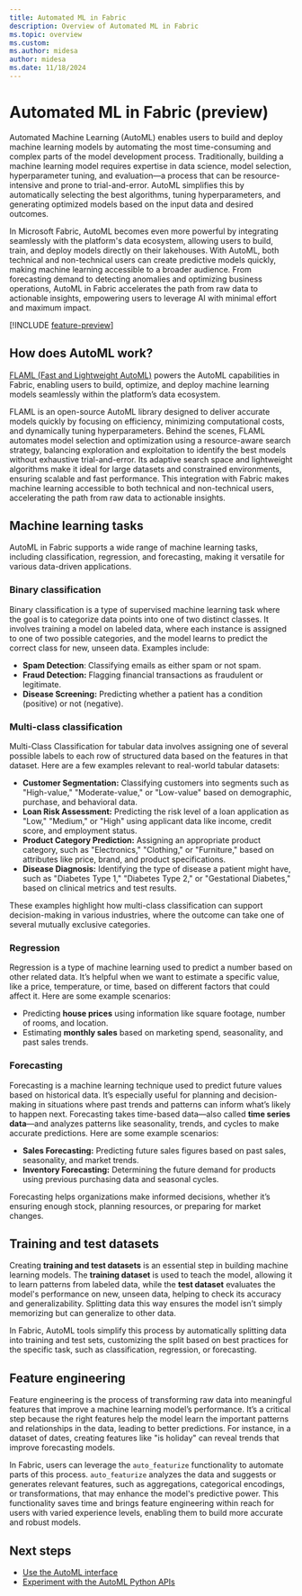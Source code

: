 ```yaml
---
title: Automated ML in Fabric
description: Overview of Automated ML in Fabric
ms.topic: overview
ms.custom:
ms.author: midesa
author: midesa
ms.date: 11/18/2024
---
```


# Automated ML in Fabric (preview)

Automated Machine Learning (AutoML) enables users to build and deploy machine learning models by automating the most time-consuming and complex parts of the model development process. Traditionally, building a machine learning model requires expertise in data science, model selection, hyperparameter tuning, and evaluation—a process that can be resource-intensive and prone to trial-and-error. AutoML simplifies this by automatically selecting the best algorithms, tuning hyperparameters, and generating optimized models based on the input data and desired outcomes.

In Microsoft Fabric, AutoML becomes even more powerful by integrating seamlessly with the platform's data ecosystem, allowing users to build, train, and deploy models directly on their lakehouses. With AutoML, both technical and non-technical users can create predictive models quickly, making machine learning accessible to a broader audience. From forecasting demand to detecting anomalies and optimizing business operations, AutoML in Fabric accelerates the path from raw data to actionable insights, empowering users to leverage AI with minimal effort and maximum impact.

[!INCLUDE [feature-preview](../includes/feature-preview-note.md)]

## How does AutoML work?

[FLAML (Fast and Lightweight AutoML)](https://microsoft.github.io/FLAML/docs/Use-Cases/Task-Oriented-AutoML) powers the AutoML capabilities in Fabric, enabling users to build, optimize, and deploy machine learning models seamlessly within the platform’s data ecosystem. 

FLAML is an open-source AutoML library designed to deliver accurate models quickly by focusing on efficiency, minimizing computational costs, and dynamically tuning hyperparameters. Behind the scenes, FLAML automates model selection and optimization using a resource-aware search strategy, balancing exploration and exploitation to identify the best models without exhaustive trial-and-error. Its adaptive search space and lightweight algorithms make it ideal for large datasets and constrained environments, ensuring scalable and fast performance. This integration with Fabric makes machine learning accessible to both technical and non-technical users, accelerating the path from raw data to actionable insights.

## Machine learning tasks

AutoML in Fabric supports a wide range of machine learning tasks, including classification, regression, and forecasting, making it versatile for various data-driven applications.

### Binary classification

Binary classification is a type of supervised machine learning task where the goal is to categorize data points into one of two distinct classes. It involves training a model on labeled data, where each instance is assigned to one of two possible categories, and the model learns to predict the correct class for new, unseen data. Examples include:

- **Spam Detection**: Classifying emails as either spam or not spam.
- **Fraud Detection:** Flagging financial transactions as fraudulent or legitimate.
- **Disease Screening:** Predicting whether a patient has a condition (positive) or not (negative).

### Multi-class classification

Multi-Class Classification for tabular data involves assigning one of several possible labels to each row of structured data based on the features in that dataset. Here are a few examples relevant to real-world tabular datasets:  

- **Customer Segmentation:** Classifying customers into segments such as "High-value," "Moderate-value," or "Low-value" based on demographic, purchase, and behavioral data.  
- **Loan Risk Assessment:** Predicting the risk level of a loan application as "Low," "Medium," or "High" using applicant data like income, credit score, and employment status.  
- **Product Category Prediction:** Assigning an appropriate product category, such as "Electronics," "Clothing," or "Furniture," based on attributes like price, brand, and product specifications.
- **Disease Diagnosis:** Identifying the type of disease a patient might have, such as "Diabetes Type 1," "Diabetes Type 2," or "Gestational Diabetes," based on clinical metrics and test results.

These examples highlight how multi-class classification can support decision-making in various industries, where the outcome can take one of several mutually exclusive categories.

### Regression

Regression is a type of machine learning used to predict a number based on other related data. It’s helpful when we want to estimate a specific value, like a price, temperature, or time, based on different factors that could affect it. Here are some example scenarios:

- Predicting **house prices** using information like square footage, number of rooms, and location.
- Estimating **monthly sales** based on marketing spend, seasonality, and past sales trends.

### Forecasting

Forecasting is a machine learning technique used to predict future values based on historical data. It’s especially useful for planning and decision-making in situations where past trends and patterns can inform what’s likely to happen next. Forecasting takes time-based data—also called **time series data**—and analyzes patterns like seasonality, trends, and cycles to make accurate predictions. Here are some example scenarios:

- **Sales Forecasting:** Predicting future sales figures based on past sales, seasonality, and market trends.
- **Inventory Forecasting:** Determining the future demand for products using previous purchasing data and seasonal cycles.

Forecasting helps organizations make informed decisions, whether it’s ensuring enough stock, planning resources, or preparing for market changes.

## Training and test datasets

Creating **training and test datasets** is an essential step in building machine learning models. The **training dataset** is used to teach the model, allowing it to learn patterns from labeled data, while the **test dataset** evaluates the model's performance on new, unseen data, helping to check its accuracy and generalizability. Splitting data this way ensures the model isn’t simply memorizing but can generalize to other data.

In Fabric, AutoML tools simplify this process by automatically splitting data into training and test sets, customizing the split based on best practices for the specific task, such as classification, regression, or forecasting.

## Feature engineering

Feature engineering is the process of transforming raw data into meaningful features that improve a machine learning model’s performance. It’s a critical step because the right features help the model learn the important patterns and relationships in the data, leading to better predictions. For instance, in a dataset of dates, creating features like "is holiday" can reveal trends that improve forecasting models.

In Fabric, users can leverage the `auto_featurize` functionality to automate parts of this process. `auto_featurize` analyzes the data and suggests or generates relevant features, such as aggregations, categorical encodings, or transformations, that may enhance the model's predictive power. This functionality saves time and brings feature engineering within reach for users with varied experience levels, enabling them to build more accurate and robust models.

## Next steps

- [Use the AutoML interface](../data-science/low-code-automl.md)
- [Experiment with the AutoML Python APIs](../data-science/python-automated-machine-learning-fabric.md)
